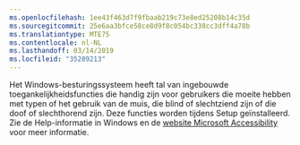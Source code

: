 ```yaml
---
ms.openlocfilehash: 1ee43f463d7f9fbaab219c73e8ed25208b14c35d
ms.sourcegitcommit: 25e6aa3bfce58ce8d9f8c054bc338cc3dff4a78b
ms.translationtype: MTE75
ms.contentlocale: nl-NL
ms.lasthandoff: 03/14/2019
ms.locfileid: "35289213"
---
```

Het Windows-besturingssysteem heeft tal van ingebouwde toegankelijkheidsfuncties die handig zijn voor gebruikers die moeite hebben met typen of het gebruik van de muis, die blind of slechtziend zijn of die doof of slechthorend zijn. Deze functies worden tijdens Setup geïnstalleerd. Zie de Help-informatie in Windows en de [website Microsoft Accessibility](http://go.microsoft.com/fwlink/?LinkId=8431) voor meer informatie.